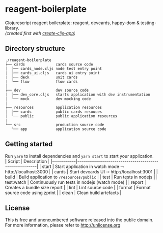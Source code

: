 # reagent-boilerplate

Clojurescript reagent boilerplate: reagent, devcards, happy-dom & testing-library.  
_(created first with [create-cljs-app](https://github.com/filipesilva/create-cljs-app))_

## Directory structure
```
./reagent-boilerplate
├── cards              cards source code
|  ├── cards_node.cljs node test entry point
|  ├── cards_ui.cljs   cards ui entry point
|  ├── deck            unit cards
|  └── flow            flow cards
|
├── dev                dev source code
|  ├── dev_core.cljs   starts application with dev instrumentation
|  └── mock            dev mocking code
|
├── resources          application resources
|  ├── cards           public cards resouces
|  └── public          public application resources
|
└── src                production source code
   └── app             application source code
```
## Getting started
Run `yarn` to install dependencies and `yarn start` to start your application.  
| Script     | Description                                             |
|------------|---------------------------------------------------------|
| start      | Start application in watch mode ⇾ http://localhost:3000 |
| cards      | Start devcards UI ⇾ http://localhost:3001               |
| build      | Build application to `/resources/public`                |
| test       | Run tests in nodejs                                     |
| test:watch | Continuously run tests in nodejs (watch mode)           |
| report     | Creates a bundle size report                            |
| lint       | Lint source code                                        |
| format     | Format source code using zprint                         |
| clean      | Clean build artefacts                                   |

## License
This is free and unencumbered software released into the public domain.  
For more information, please refer to <http://unlicense.org>
